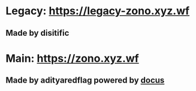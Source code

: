 # Legacy: https://legacy-zono.xyz.wf 
## Made by disitific 
# Main: https://zono.xyz.wf
## Made by adityaredflag powered by [docus](https://docus.dev/introduction/getting-started/)
